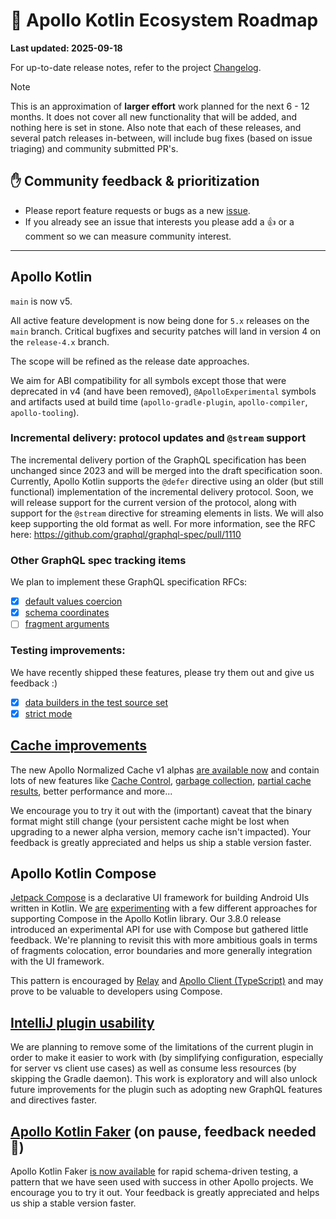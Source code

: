 # 🔮 Apollo Kotlin Ecosystem Roadmap

**Last updated: 2025-09-18**

For up-to-date release notes, refer to the project [Changelog](https://github.com/apollographql/apollo-kotlin/blob/main/CHANGELOG.md).

> [!NOTE]
> This is an approximation of **larger effort** work planned for the next 6 - 12 months. It does not cover all new functionality that will be added, and nothing here is set in stone. Also note that each of these releases, and several patch releases in-between, will include bug fixes (based on issue triaging) and community submitted PR's.

## ✋ Community feedback & prioritization

- Please report feature requests or bugs as a new [issue](https://github.com/apollographql/apollo-kotlin/issues/new/choose).
- If you already see an issue that interests you please add a 👍 or a comment so we can measure community interest.

---

## Apollo Kotlin

`main` is now v5.

All active feature development is now being done for `5.x` releases on the `main` branch.  Critical bugfixes and security patches will land in version 4 on the `release-4.x` branch.

The scope will be refined as the release date approaches.

We aim for ABI compatibility for all symbols except those that were deprecated in v4 (and have been removed), `@ApolloExperimental` symbols and artifacts used at build time (`apollo-gradle-plugin`, `apollo-compiler`, `apollo-tooling`).

### Incremental delivery: protocol updates and `@stream` support

The incremental delivery portion of the GraphQL specification has been unchanged since 2023 and will be merged into the draft specification soon.  Currently, Apollo Kotlin supports the `@defer` directive using an older (but still functional) implementation of the incremental delivery protocol.  Soon, we will release support for the current version of the protocol, along with support for the `@stream` directive for streaming elements in lists.  We will also keep supporting the old format as well.  For more information, see the RFC here: https://github.com/graphql/graphql-spec/pull/1110

### Other GraphQL spec tracking items

We plan to implement these GraphQL specification RFCs:

- [x] [default values coercion](https://github.com/graphql/graphql-spec/pull/793/)
- [x] [schema coordinates](https://github.com/graphql/graphql-spec/pull/794/)
- [ ] [fragment arguments](https://github.com/graphql/graphql-spec/pull/1081)

### Testing improvements:

We have recently shipped these features, please try them out and give us feedback :)

- [x] [data builders in the test source set](https://github.com/apollographql/apollo-kotlin/issues/5257)
- [x] [strict mode](https://github.com/apollographql/apollo-kotlin/issues/3344)

## [Cache improvements](https://github.com/apollographql/apollo-kotlin/issues/2331)

The new Apollo Normalized Cache v1 alphas [are available now](https://github.com/apollographql/apollo-kotlin-normalized-cache/releases) and contain lots of new features like [Cache Control](https://apollographql.github.io/apollo-kotlin-normalized-cache/cache-control.html), [garbage collection](https://apollographql.github.io/apollo-kotlin-normalized-cache/garbage-collection.html), [partial cache results](https://github.com/apollographql/apollo-kotlin-normalized-cache/issues/57), better performance and more...

We encourage you to try it out with the (important) caveat that the binary format might still change (your persistent cache might be lost when upgrading to a newer alpha version, memory cache isn't impacted).  Your feedback is greatly appreciated and helps us ship a stable version faster.

## Apollo Kotlin Compose

[Jetpack Compose](https://developer.android.com/jetpack/compose) is a declarative UI framework for building Android UIs written in Kotlin.  We [are](https://github.com/apollographql/apollo-kotlin-compose) [experimenting](https://github.com/apollographql/apollo-kotlin-compiler-plugin) with a few different approaches for supporting Compose in the Apollo Kotlin library.  Our 3.8.0 release introduced an experimental API for use with Compose but gathered little feedback. We're planning to revisit this with more ambitious goals in terms of fragments colocation, error boundaries and more generally integration with the UI framework.

This pattern is encouraged by [Relay](https://relay.dev/docs/tutorial/fragments-1/) and [Apollo Client (TypeScript)](https://www.apollographql.com/blog/optimizing-data-fetching-with-apollo-client-leveraging-usefragment-and-colocated-fragments) and may prove to be valuable to developers using Compose.

## [IntelliJ plugin usability](https://github.com/apollographql/apollo-intellij-plugin)

We are planning to remove some of the limitations of the current plugin in order to make it easier to work with (by simplifying configuration, especially for server vs client use cases) as well as consume less resources (by skipping the Gradle daemon). This work is exploratory and will also unlock future improvements for the plugin such as adopting new GraphQL features and directives faster.

## [Apollo Kotlin Faker](https://github.com/apollographql/apollo-kotlin-faker) (on pause, feedback needed 🙏)

Apollo Kotlin Faker [is now available](https://github.com/apollographql/apollo-kotlin-faker/releases) for rapid schema-driven testing, a pattern that we have seen used with success in other Apollo projects.  We encourage you to try it out.  Your feedback is greatly appreciated and helps us ship a stable version faster.
